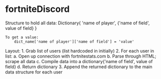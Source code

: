 # fortniteDiscord

Structure to hold all data:
    Dictionary{ 'name of player', {'name of field', value of field} }
    
    To get a value:
        dict_name['name of player']['name of field'] = 'value'

Layout:
    1. Grab list of users (list hardcoded in initially)
    2. For each user in list:
        a. Open up connection with fortnitestats.com
        b. Parse through HTML; scrape all data
        c. Compile data into a dictionary{'name of field', value of field}
        d. Return dictionary
    3. Append the returned dictionary to the main data structure for each user
